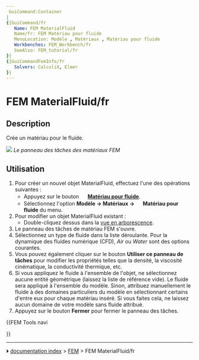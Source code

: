 ```yaml
---
 GuiCommand:Container
|
{{GuiCommand/fr
   Name: FEM MaterialFluid
   Name/fr: FEM Matériau pour fluide
   MenuLocation: Modèle , Matériaux , Matériau pour fluide
   Workbenches: FEM_Workbench/fr
   SeeAlso: FEM_tutorial/fr
}}
{{GuiCommandFemInfo/fr
   Solvers: CalculiX, Elmer
}}
---
```


# FEM MaterialFluid/fr

## Description

Crée un matériau pour le fluide.

![](images/FEMMaterialFluidProperties.png ) 
*Le panneau des tâches des matériaux FEM*



## Utilisation

1.  Pour créer un nouvel objet MaterialFluid, effectuez l\'une des opérations suivantes :
    -   Appuyez sur le bouton **<img src="images/FEM_MaterialFluid.svg" width=16px> [Matériau pour fluide](FEM_MaterialFluid/fr.md)**.
    -   Sélectionnez l\'option **Modèle → Matériaux → <img src="images/FEM_MaterialFluid.svg" width=16px> Matériau pour fluide** du menu.
2.  Pour modifier un objet MaterialFluid existant :
    -   Double-cliquez dessus dans la [vue en arborescence](Tree_view/fr.md).
3.  Le panneau des tâches de matériau FEM s\'ouvre.
4.  Sélectionnez un type de fluide dans la liste déroulante. Pour la dynamique des fluides numérique (CFD), *Air* ou *Water* sont des options courantes.
5.  Vous pouvez également cliquer sur le bouton **Utiliser ce panneau de tâches** pour modifier les propriétés telles que la densité, la viscosité cinématique, la conductivité thermique, etc.
6.  Si vous appliquez le fluide à l\'ensemble de l\'objet, ne sélectionnez aucune entité géométrique (laissez la liste de référence vide). Le fluide sera appliqué à l\'ensemble du modèle. Sinon, attribuez manuellement le fluide à des domaines particuliers du modèle en sélectionnant certains d\'entre eux pour chaque matériau inséré. Si vous faites cela, ne laissez aucun domaine de votre modèle sans fluide attribué.
7.  Appuyez sur le bouton **Fermer** pour fermer le panneau des tâches.





{{FEM Tools navi

}}



---
⏵ [documentation index](../README.md) > [FEM](Category_FEM.md) > FEM MaterialFluid/fr
